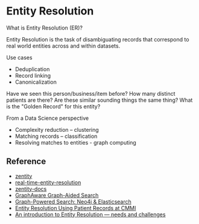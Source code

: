 # Entity Resolution


What is Entity Resolution (ER)?

Entity Resolution is the task of disambiguating records that correspond to real world entities across and within datasets.

Use cases 
* Deduplication
* Record linking
* Canonicalization

Have we seen this person/business/item before?
How many distinct patients are there?
Are these similar sounding things the same thing?
What is the "Golden Record" for this entity?

From a Data Science perspective
* Complexity reduction – clustering
* Matching records – classification
* Resolving matches to entities - graph computing


## Reference

- [zentity](https://zentity.io/)
- [real-time-entity-resolution](https://www.slideshare.net/o19s/real-time-entity-resolution-with-elasticsearch-haystack-2018)
- [zentity-docs](https://zentity.io/docs/basic-usage/)
- [GraphAware Graph-Aided Search](https://github.com/graphaware/graph-aided-search)
- [Graph-Powered Search: Neo4j & Elasticsearch](https://graphaware.com/assets/graphpoweredsearch-neo4j-elasticsearch.pdf)
- [Entity Resolution Using Patient Records at CMMI](https://www.youtube.com/watch?v=G_1QSUjyk_Q)
- [An introduction to Entity Resolution — needs and challenges](https://towardsdatascience.com/an-introduction-to-entity-resolution-needs-and-challenges-97fba052dde5)
